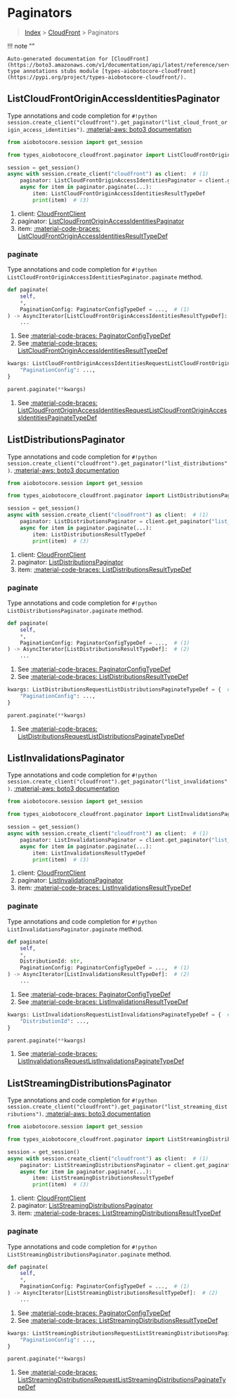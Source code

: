 # Paginators

> [Index](../README.md) > [CloudFront](./README.md) > Paginators

!!! note ""

    Auto-generated documentation for [CloudFront](https://boto3.amazonaws.com/v1/documentation/api/latest/reference/services/cloudfront.html#CloudFront)
    type annotations stubs module [types-aiobotocore-cloudfront](https://pypi.org/project/types-aiobotocore-cloudfront/).

## ListCloudFrontOriginAccessIdentitiesPaginator

Type annotations and code completion for `#!python session.create_client("cloudfront").get_paginator("list_cloud_front_origin_access_identities")`.
[:material-aws: boto3 documentation](https://boto3.amazonaws.com/v1/documentation/api/latest/reference/services/cloudfront.html#CloudFront.Paginator.ListCloudFrontOriginAccessIdentities)

```python title="Usage example"
from aiobotocore.session import get_session

from types_aiobotocore_cloudfront.paginator import ListCloudFrontOriginAccessIdentitiesPaginator

session = get_session()
async with session.create_client("cloudfront") as client:  # (1)
    paginator: ListCloudFrontOriginAccessIdentitiesPaginator = client.get_paginator("list_cloud_front_origin_access_identities")  # (2)
    async for item in paginator.paginate(...):
        item: ListCloudFrontOriginAccessIdentitiesResultTypeDef
        print(item)  # (3)
```

1. client: [CloudFrontClient](./client.md)
2. paginator: [ListCloudFrontOriginAccessIdentitiesPaginator](./paginators.md#listcloudfrontoriginaccessidentitiespaginator)
3. item: [:material-code-braces: ListCloudFrontOriginAccessIdentitiesResultTypeDef](./type_defs.md#listcloudfrontoriginaccessidentitiesresulttypedef) 


### paginate

Type annotations and code completion for `#!python ListCloudFrontOriginAccessIdentitiesPaginator.paginate` method.

```python title="Method definition"
def paginate(
    self,
    *,
    PaginationConfig: PaginatorConfigTypeDef = ...,  # (1)
) -> AsyncIterator[ListCloudFrontOriginAccessIdentitiesResultTypeDef]:  # (2)
    ...
```

1. See [:material-code-braces: PaginatorConfigTypeDef](./type_defs.md#paginatorconfigtypedef) 
2. See [:material-code-braces: ListCloudFrontOriginAccessIdentitiesResultTypeDef](./type_defs.md#listcloudfrontoriginaccessidentitiesresulttypedef) 


```python title="Usage example with kwargs"
kwargs: ListCloudFrontOriginAccessIdentitiesRequestListCloudFrontOriginAccessIdentitiesPaginateTypeDef = {  # (1)
    "PaginationConfig": ...,
}

parent.paginate(**kwargs)
```

1. See [:material-code-braces: ListCloudFrontOriginAccessIdentitiesRequestListCloudFrontOriginAccessIdentitiesPaginateTypeDef](./type_defs.md#listcloudfrontoriginaccessidentitiesrequestlistcloudfrontoriginaccessidentitiespaginatetypedef) 
## ListDistributionsPaginator

Type annotations and code completion for `#!python session.create_client("cloudfront").get_paginator("list_distributions")`.
[:material-aws: boto3 documentation](https://boto3.amazonaws.com/v1/documentation/api/latest/reference/services/cloudfront.html#CloudFront.Paginator.ListDistributions)

```python title="Usage example"
from aiobotocore.session import get_session

from types_aiobotocore_cloudfront.paginator import ListDistributionsPaginator

session = get_session()
async with session.create_client("cloudfront") as client:  # (1)
    paginator: ListDistributionsPaginator = client.get_paginator("list_distributions")  # (2)
    async for item in paginator.paginate(...):
        item: ListDistributionsResultTypeDef
        print(item)  # (3)
```

1. client: [CloudFrontClient](./client.md)
2. paginator: [ListDistributionsPaginator](./paginators.md#listdistributionspaginator)
3. item: [:material-code-braces: ListDistributionsResultTypeDef](./type_defs.md#listdistributionsresulttypedef) 


### paginate

Type annotations and code completion for `#!python ListDistributionsPaginator.paginate` method.

```python title="Method definition"
def paginate(
    self,
    *,
    PaginationConfig: PaginatorConfigTypeDef = ...,  # (1)
) -> AsyncIterator[ListDistributionsResultTypeDef]:  # (2)
    ...
```

1. See [:material-code-braces: PaginatorConfigTypeDef](./type_defs.md#paginatorconfigtypedef) 
2. See [:material-code-braces: ListDistributionsResultTypeDef](./type_defs.md#listdistributionsresulttypedef) 


```python title="Usage example with kwargs"
kwargs: ListDistributionsRequestListDistributionsPaginateTypeDef = {  # (1)
    "PaginationConfig": ...,
}

parent.paginate(**kwargs)
```

1. See [:material-code-braces: ListDistributionsRequestListDistributionsPaginateTypeDef](./type_defs.md#listdistributionsrequestlistdistributionspaginatetypedef) 
## ListInvalidationsPaginator

Type annotations and code completion for `#!python session.create_client("cloudfront").get_paginator("list_invalidations")`.
[:material-aws: boto3 documentation](https://boto3.amazonaws.com/v1/documentation/api/latest/reference/services/cloudfront.html#CloudFront.Paginator.ListInvalidations)

```python title="Usage example"
from aiobotocore.session import get_session

from types_aiobotocore_cloudfront.paginator import ListInvalidationsPaginator

session = get_session()
async with session.create_client("cloudfront") as client:  # (1)
    paginator: ListInvalidationsPaginator = client.get_paginator("list_invalidations")  # (2)
    async for item in paginator.paginate(...):
        item: ListInvalidationsResultTypeDef
        print(item)  # (3)
```

1. client: [CloudFrontClient](./client.md)
2. paginator: [ListInvalidationsPaginator](./paginators.md#listinvalidationspaginator)
3. item: [:material-code-braces: ListInvalidationsResultTypeDef](./type_defs.md#listinvalidationsresulttypedef) 


### paginate

Type annotations and code completion for `#!python ListInvalidationsPaginator.paginate` method.

```python title="Method definition"
def paginate(
    self,
    *,
    DistributionId: str,
    PaginationConfig: PaginatorConfigTypeDef = ...,  # (1)
) -> AsyncIterator[ListInvalidationsResultTypeDef]:  # (2)
    ...
```

1. See [:material-code-braces: PaginatorConfigTypeDef](./type_defs.md#paginatorconfigtypedef) 
2. See [:material-code-braces: ListInvalidationsResultTypeDef](./type_defs.md#listinvalidationsresulttypedef) 


```python title="Usage example with kwargs"
kwargs: ListInvalidationsRequestListInvalidationsPaginateTypeDef = {  # (1)
    "DistributionId": ...,
}

parent.paginate(**kwargs)
```

1. See [:material-code-braces: ListInvalidationsRequestListInvalidationsPaginateTypeDef](./type_defs.md#listinvalidationsrequestlistinvalidationspaginatetypedef) 
## ListStreamingDistributionsPaginator

Type annotations and code completion for `#!python session.create_client("cloudfront").get_paginator("list_streaming_distributions")`.
[:material-aws: boto3 documentation](https://boto3.amazonaws.com/v1/documentation/api/latest/reference/services/cloudfront.html#CloudFront.Paginator.ListStreamingDistributions)

```python title="Usage example"
from aiobotocore.session import get_session

from types_aiobotocore_cloudfront.paginator import ListStreamingDistributionsPaginator

session = get_session()
async with session.create_client("cloudfront") as client:  # (1)
    paginator: ListStreamingDistributionsPaginator = client.get_paginator("list_streaming_distributions")  # (2)
    async for item in paginator.paginate(...):
        item: ListStreamingDistributionsResultTypeDef
        print(item)  # (3)
```

1. client: [CloudFrontClient](./client.md)
2. paginator: [ListStreamingDistributionsPaginator](./paginators.md#liststreamingdistributionspaginator)
3. item: [:material-code-braces: ListStreamingDistributionsResultTypeDef](./type_defs.md#liststreamingdistributionsresulttypedef) 


### paginate

Type annotations and code completion for `#!python ListStreamingDistributionsPaginator.paginate` method.

```python title="Method definition"
def paginate(
    self,
    *,
    PaginationConfig: PaginatorConfigTypeDef = ...,  # (1)
) -> AsyncIterator[ListStreamingDistributionsResultTypeDef]:  # (2)
    ...
```

1. See [:material-code-braces: PaginatorConfigTypeDef](./type_defs.md#paginatorconfigtypedef) 
2. See [:material-code-braces: ListStreamingDistributionsResultTypeDef](./type_defs.md#liststreamingdistributionsresulttypedef) 


```python title="Usage example with kwargs"
kwargs: ListStreamingDistributionsRequestListStreamingDistributionsPaginateTypeDef = {  # (1)
    "PaginationConfig": ...,
}

parent.paginate(**kwargs)
```

1. See [:material-code-braces: ListStreamingDistributionsRequestListStreamingDistributionsPaginateTypeDef](./type_defs.md#liststreamingdistributionsrequestliststreamingdistributionspaginatetypedef) 
